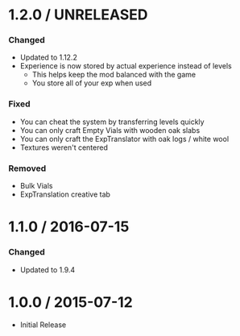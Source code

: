 # 1.2.0 / UNRELEASED
 ### Changed
- Updated to 1.12.2
- Experience is now stored by actual experience instead of levels
  - This helps keep the mod balanced with the game
  - You store all of your exp when used
### Fixed
- You can cheat the system by transferring levels quickly
- You can only craft Empty Vials with wooden oak slabs
- You can only craft the ExpTranslator with oak logs / white wool
- Textures weren't centered
### Removed
- Bulk Vials
- ExpTranslation creative tab

# 1.1.0 / 2016-07-15
 ### Changed
- Updated to 1.9.4

# 1.0.0 / 2015-07-12
- Initial Release
